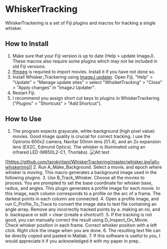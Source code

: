 WhiskerTracking
================
WhiskerTrackering is a set of Fiji plugins and macros for tracking a single whisker.

How to Install
--------------
1. Make sure that your Fiji version is up to date (Help > update ImageJ).
These macros also require some plugins which may not be included in old Fiji versions.
2. [ffmpeg](https://ffmpeg.org/) is requried to import movies. Install it if you have not done so.
3. Install Whisker_Trackering using [ImageJ updater](http://imagej.net/Updater). Open Fiji, "Help" > "Update" > "Manage update sites" > select "WhsiketTracking" > "Close" > "Apply changes" in "ImageJ Updater".
4. Restart Fiji.
5. I recommend you assign short cut keys to plugins in WhiskerTrackering ("Plugins" > "Shortcuts" > "Add Shortcut"). 

How to Use
----------
1. The program expects grayscale, white-background (high pixel value) movies. Good image quality is crucial for correct tracking. I use the Optronis 600x2 camera, Navitar 50mm lens
(f/1.4), and an 2x expansion lens (EX2C, Edmund Optics). The whisker is illuminated
using an infrared LED (M850L2-C1, Thorlabs).
![Alt text]()

[[https://github.com/tarokiritani/WhiskerTrackering/master/whisker.jpg|alt=whiskerimg]]
2. Run A_Make_Background. Select a movie, and epoch where whisker is moving. This macro generates a background image used in the following plugins.
3. Use B_Track_Whisker. Choose all the movies to process. You are prompted to set the base coordinate for whisker base, radius, and angles. This plugin generates a profile image for each movie. In this image, each column corresponds to a profile on the arc of a frame. The darkest points in each column are connected.
4. Open a profile image, and run C_Profile_To_Trace to convert the image data to text file containing an angle array. Remove any incorrectly tracked points by a. making an roi, and b. backspace or edit > clear (create a shortcut!).
5. If the tracking is not good, you can manually correct the result using D_Inspect_On_Movie. Check whisker position in each frame. Correct whisker position with a left click. Right click the image when you are done.
6. The resulting text file can be directly copied and pasted in Matlab.
7. If this software is useful to you, I would appreciate it if you acknowledged it with
my paper in prep..
